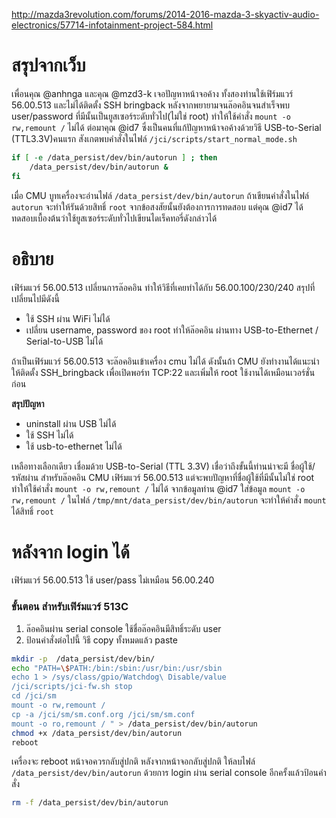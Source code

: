 http://mazda3revolution.com/forums/2014-2016-mazda-3-skyactiv-audio-electronics/57714-infotainment-project-584.html

# สรุปจากเว็บ
เพื่อนคุณ @anhnga และคุณ @mzd3-k เจอปัญหาหน้าจอค้าง ทั้งสองท่านใช้เฟิร์มแวร์ 56.00.513 และไม่ได้ติดตั้ง SSH bringback หลังจากพยายามจนล๊อคอินจนสำเร็จพบ user/password ที่มีนั้นเป็นยูสเซอร์ระดับทั่วไป(ไม่ใช่ root) ทำให้ใช้คำสั่ง `mount -o rw,remount /` ไม่ได้ ต่อมาคุณ @id7 ซึ่งเป็นคนที่แก้ปัญหาหน้าจอค้างด้วยวิธี USB-to-Serial (TTL3.3V)คนแรก สังเกตพบคำสั่งในไฟล์ `/jci/scripts/start_normal_mode.sh`

```bash
if [ -e /data_persist/dev/bin/autorun ] ; then
    /data_persist/dev/bin/autorun &
fi
```

เมื่อ CMU บูทเครื่องจะอ่านไฟล์ `/data_persist/dev/bin/autorun` ถ้าเขียนคำสั่งในไฟล์ `autorun` จะทำให้รันด้วยสิทธิ์ `root` จากข้อสงสัยนั้นยังต้องการการทดสอบ แต่คุณ @id7 ได้ทดสอบเบื้องต้นว่าใช้ยูสเซอร์ระดับทั่วไปเขียนไดเร็คทอรี่ดังกล่าวได้

# อธิบาย
เฟิร์มแวร์ 56.00.513 เปลี่ยนการล๊อคอิน ทำให้วิธีที่เคยทำได้กับ 56.00.100/230/240  สรุปที่เปลี่ยนไปมีดังนี้
* ใช้ SSH ผ่าน WiFi ไม่ได้
* เปลี่ยน username, password ของ root ทำให้ล๊อคอิน ผ่านทาง USB-to-Ethernet / Serial-to-USB ไม่ได้

ถ้าเป็นเฟิร์มแวร์ 56.00.513 จะล๊อคอินเข้าเครื่อง cmu ไม่ได้ ดังนั้นถ้า CMU ยังทำงานได้แนะนำให้ติดตั้ง SSH_bringback เพื่อเปิดพอร์ท TCP:22 และเพิ่มให้ root ใช้งานได้เหมือนเวอร์ชั่นก่อน

**สรุปปัญหา**

* uninstall ผ่าน USB ไม่ได้
* ใช้ SSH ไม่ได้
* ใช้ usb-to-ethernet ไม่ได้

เหลือทางเลือกเดียว เชื่อมด้วย USB-to-Serial (TTL 3.3V) เชื่อว่าถึงขั้นนี้ท่านน่าจะมี ชื่อผู้ใช้/รหัสผ่าน สำหรับล๊อคอิน CMU เฟิร์มแวร์ 56.00.513 แต่จะพบปัญหาที่ชื่อผู้ใช้ที่มีนั้นไม่ใช่ root ทำให้ใช้คำสั่ง `mount -o rw,remount /` ไม่ได้
จากข้อมูลท่าน @id7 ใส่ข้อมูล `mount -o rw,remount /` ในไฟล์ `/tmp/mnt/data_persist/dev/bin/autorun` จะทำให้คำสั่ง `mount` ได้สิทธิ์ `root`

# หลังจาก login ได้

เฟิร์มแวร์ 56.00.513 ใช้ user/pass ไม่เหมือน 56.00.240

### ขั้นตอน สำหรับเฟิร์มแวร์ 513C
1. ล๊อคอินผ่าน serial console ใช้ชื่อล๊อคอินมีสิทธิ์ระดับ user
2. ป้อนคำสั่งต่อไปนี้ วิธี copy ทั้งหมดแล้ว paste

```bash
mkdir -p  /data_persist/dev/bin/
echo "PATH=\$PATH:/bin:/sbin:/usr/bin:/usr/sbin
echo 1 > /sys/class/gpio/Watchdog\ Disable/value
/jci/scripts/jci-fw.sh stop
cd /jci/sm
mount -o rw,remount /
cp -a /jci/sm/sm.conf.org /jci/sm/sm.conf
mount -o ro,remount / " > /data_persist/dev/bin/autorun
chmod +x /data_persist/dev/bin/autorun
reboot
```
เครื่องจะ reboot หน้าจอควรกลับสู่ปกติ
หลังจากหน้าจอกลับสู่ปกติ ให้ลบไฟล์ `/data_persist/dev/bin/autorun` ด้วยการ login ผ่าน serial console อีกครั้งแล้วป้อนคำสั่ง

```bash
rm -f /data_persist/dev/bin/autorun
```
